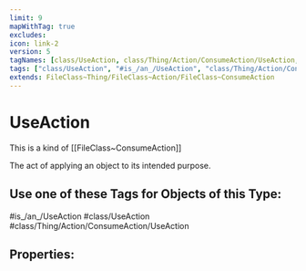 ```yaml
---
limit: 9
mapWithTag: true
excludes:
icon: link-2
version: 5
tagNames: [class/UseAction, class/Thing/Action/ConsumeAction/UseAction, is_an_/UseAction, schema-org/UseAction]
tags: ["class/UseAction", "#is_/an_/UseAction", "class/Thing/Action/ConsumeAction/UseAction"]
extends: FileClass~Thing/FileClass~Action/FileClass~ConsumeAction
---
```


# UseAction
This is a kind of [[FileClass~ConsumeAction]]

The act of applying an object to its intended purpose.


## Use one of these Tags for Objects of this Type:

#is_/an_/UseAction
#class/UseAction
#class/Thing/Action/ConsumeAction/UseAction

## Properties:


